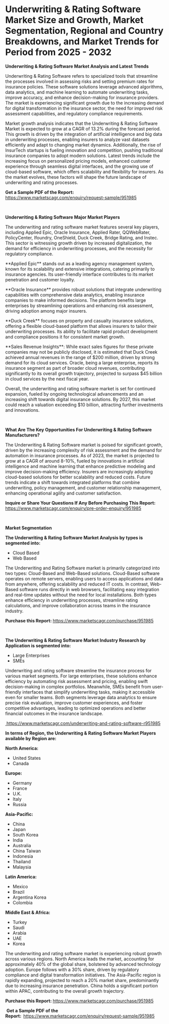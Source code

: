 <p><h1>Underwriting & Rating Software Market Size and Growth, Market Segmentation, Regional and Country Breakdowns, and Market Trends for Period from 2025 -  2032</h1></p><p><strong>Underwriting & Rating Software Market Analysis and Latest Trends</strong></p>
<p><p>Underwriting & Rating Software refers to specialized tools that streamline the processes involved in assessing risks and setting premium rates for insurance policies. These software solutions leverage advanced algorithms, data analytics, and machine learning to automate underwriting tasks, improve accuracy, and enhance decision-making for insurance providers. The market is experiencing significant growth due to the increasing demand for digital transformation in the insurance sector, the need for improved risk assessment capabilities, and regulatory compliance requirements.</p><p>Market growth analysis indicates that the Underwriting & Rating Software Market is expected to grow at a CAGR of 13.2% during the forecast period. This growth is driven by the integration of artificial intelligence and big data in underwriting processes, enabling insurers to analyze vast datasets efficiently and adapt to changing market dynamics. Additionally, the rise of InsurTech startups is fueling innovation and competition, pushing traditional insurance companies to adopt modern solutions. Latest trends include the increasing focus on personalized pricing models, enhanced customer experience through seamless digital interfaces, and the growing use of cloud-based software, which offers scalability and flexibility for insurers. As the market evolves, these factors will shape the future landscape of underwriting and rating processes.</p></p>
<p><strong>Get a Sample PDF of the Report:&nbsp;</strong> <a href="https://www.marketscagr.com/enquiry/request-sample/951985?utm_campaign=3517&utm_medium=2&utm_source=Github&utm_content=ia&utm_term=17042025&utm_id=underwriting-rating-software">https://www.marketscagr.com/enquiry/request-sample/951985</a></p>
<p>&nbsp;</p>
<p><strong>Underwriting & Rating Software Major Market Players</strong></p>
<p><p>The underwriting and rating software market features several key players, including Applied Epic, Oracle Insurance, Applied Rater, QQWebRater, PolicyCenter, Ifoundry, OneShield, Duck Creek, Bridge Rating, and Instec. This sector is witnessing growth driven by increased digitalization, the demand for efficiency in underwriting processes, and the necessity for regulatory compliance.</p><p>**Applied Epic** stands out as a leading agency management system, known for its scalability and extensive integrations, catering primarily to insurance agencies. Its user-friendly interface contributes to its market penetration and customer loyalty.</p><p>**Oracle Insurance** provides robust solutions that integrate underwriting capabilities with comprehensive data analytics, enabling insurance companies to make informed decisions. The platform benefits large enterprises by streamlining operations and enhancing risk assessment, driving adoption among major insurers.</p><p>**Duck Creek** focuses on property and casualty insurance solutions, offering a flexible cloud-based platform that allows insurers to tailor their underwriting processes. Its ability to facilitate rapid product development and compliance positions it for consistent market growth.</p><p>**Sales Revenue Insights**: While exact sales figures for these private companies may not be publicly disclosed, it is estimated that Duck Creek achieved annual revenues in the range of $200 million, driven by strong demand for its cloud services. Oracle, being a large enterprise, reports its insurance segment as part of broader cloud revenues, contributing significantly to its overall growth trajectory, projected to surpass $45 billion in cloud services by the next fiscal year.</p><p>Overall, the underwriting and rating software market is set for continued expansion, fueled by ongoing technological advancements and an increasing shift towards digital insurance solutions. By 2027, this market could reach a valuation exceeding $10 billion, attracting further investments and innovations.</p></p>
<p>&nbsp;</p>
<p><strong>What Are The Key Opportunities For Underwriting & Rating Software Manufacturers?</strong></p>
<p><p>The Underwriting & Rating Software market is poised for significant growth, driven by the increasing complexity of risk assessment and the demand for automation in insurance processes. As of 2023, the market is projected to grow at a CAGR of around 8-10%, fueled by innovations in artificial intelligence and machine learning that enhance predictive modeling and improve decision-making efficiency. Insurers are increasingly adopting cloud-based solutions for better scalability and reduced costs. Future trends indicate a shift towards integrated platforms that combine underwriting, policy management, and customer relationship management, enhancing operational agility and customer satisfaction.</p></p>
<p><strong>Inquire or Share Your Questions If Any Before Purchasing This Report:</strong> <a href="https://www.marketscagr.com/enquiry/pre-order-enquiry/951985?utm_campaign=3517&utm_medium=2&utm_source=Github&utm_content=ia&utm_term=17042025&utm_id=underwriting-rating-software">https://www.marketscagr.com/enquiry/pre-order-enquiry/951985</a></p>
<p>&nbsp;</p>
<p><strong>Market Segmentation</strong></p>
<p><strong>The Underwriting & Rating Software Market Analysis by types is segmented into:</strong></p>
<p><ul><li>Cloud Based</li><li>Web Based</li></ul></p>
<p><p>The Underwriting and Rating Software market is primarily categorized into two types: Cloud-Based and Web-Based solutions. Cloud-Based software operates on remote servers, enabling users to access applications and data from anywhere, offering scalability and reduced IT costs. In contrast, Web-Based software runs directly in web browsers, facilitating easy integration and real-time updates without the need for local installations. Both types enhance efficiency in underwriting processes, streamline rating calculations, and improve collaboration across teams in the insurance industry.</p></p>
<p><strong>Purchase this Report:&nbsp;</strong><a href="https://www.marketscagr.com/purchase/951985?utm_campaign=3517&utm_medium=2&utm_source=Github&utm_content=ia&utm_term=17042025&utm_id=underwriting-rating-software">https://www.marketscagr.com/purchase/951985</a></p>
<p>&nbsp;</p>
<p><strong>The Underwriting & Rating Software Market Industry Research by Application is segmented into:</strong></p>
<p><ul><li>Large Enterprises</li><li>SMEs</li></ul></p>
<p><p>Underwriting and rating software streamline the insurance process for various market segments. For large enterprises, these solutions enhance efficiency by automating risk assessment and pricing, enabling swift decision-making in complex portfolios. Meanwhile, SMEs benefit from user-friendly interfaces that simplify underwriting tasks, making it accessible even for smaller teams. Both segments leverage data analytics to ensure precise risk evaluation, improve customer experiences, and foster competitive advantages, leading to optimized operations and better financial outcomes in the insurance landscape.</p></p>
<p><a href="https://www.marketscagr.com/underwriting-and-rating-software-r951985?utm_campaign=3517&utm_medium=2&utm_source=Github&utm_content=ia&utm_term=17042025&utm_id=underwriting-rating-software">&nbsp;https://www.marketscagr.com/underwriting-and-rating-software-r951985</a></p>
<p><strong>In terms of Region, the Underwriting & Rating Software Market Players available by Region are:</strong></p>
<p>
    <p> <strong> North America: </strong>
        <ul>
            <li>United States</li>
            <li>Canada</li>
        </ul>
        </p> 
    <p> <strong> Europe: </strong>
        <ul>
            <li>Germany</li>
            <li>France</li>
            <li>U.K.</li>
            <li>Italy</li>
            <li>Russia</li>
        </ul>
        </p> 
    <p> <strong> Asia-Pacific: </strong>
        <ul>
            <li>China</li>
            <li>Japan</li>
            <li>South Korea</li>
            <li>India</li>
            <li>Australia</li>
            <li>China Taiwan</li>
            <li>Indonesia</li>
            <li>Thailand</li>
            <li>Malaysia</li>
        </ul>
        </p> 
    <p> <strong> Latin America: </strong>
        <ul>
            <li>Mexico</li>
            <li>Brazil</li>
            <li>Argentina Korea</li>
            <li>Colombia</li>
        </ul>
        </p> 
    <p> <strong> Middle East & Africa: </strong>
        <ul>
            <li>Turkey</li>
            <li>Saudi</li>
            <li>Arabia</li>
            <li>UAE</li>
            <li>Korea</li>
        </ul>
    </p>
    </p>
<p><p>The underwriting and rating software market is experiencing robust growth across various regions. North America leads the market, accounting for approximately 40% of the global share, bolstered by advanced technology adoption. Europe follows with a 30% share, driven by regulatory compliance and digital transformation initiatives. The Asia-Pacific region is rapidly expanding, projected to reach a 20% market share, predominantly due to increasing insurance penetration. China holds a significant portion within APAC, contributing to the overall growth trajectory.</p></p>
<p><strong>Purchase this Report: </strong><a href="https://www.marketscagr.com/purchase/951985?utm_campaign=3517&utm_medium=2&utm_source=Github&utm_content=ia&utm_term=17042025&utm_id=underwriting-rating-software">https://www.marketscagr.com/purchase/951985</a></p>
<p>&nbsp;<strong>Get a Sample PDF of the Report:&nbsp;&nbsp;</strong><a href="https://www.marketscagr.com/enquiry/request-sample/951985?utm_campaign=3517&utm_medium=2&utm_source=Github&utm_content=ia&utm_term=17042025&utm_id=underwriting-rating-software">https://www.marketscagr.com/enquiry/request-sample/951985</a></p>
<p><strong></strong></p>
<p><p></p><p></p><p></p></p>